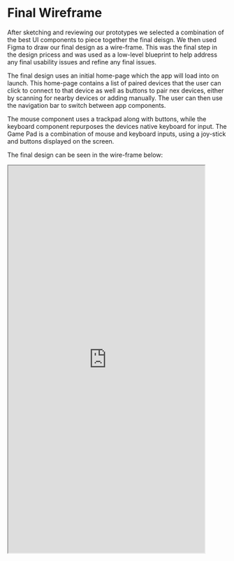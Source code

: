 # Final Wireframe

After sketching and reviewing our prototypes we selected a combination of the best UI components to piece together the final deisgn. We then used Figma to draw our final design as a wire-frame. This was the final step in the design pricess and was used as a low-level blueprint to help address any final usability issues and refine any final issues.

The final design uses an initial home-page which the app will load into on launch. This home-page contains a list of paired devices that the user can click to connect to that device as well as buttons to pair nex devices, either by scanning for nearby devices or adding manually. The user can then use the navigation bar to switch between app components. 

The mouse component uses a trackpad along with buttons, while the keyboard component repurposes the devices native keyboard for input. The Game Pad is a combination of mouse and keyboard inputs, using a joy-stick and buttons displayed on the screen. 

The final design can be seen in the wire-frame below:

<div class="iframe-container">
    <iframe width="450" height="885" src="https://www.figma.com/embed?embed_host=share&url=https%3A%2F%2Fwww.figma.com%2Fproto%2FBv8zm0SeGpPrsAKFTIN2QQ%2FUI-WireFrame%3Ftype%3Ddesign%26node-id%3D36-8337%26t%3DnUPZhBYCeKxlzgcw-1%26scaling%3Dmin-zoom%26page-id%3D0%253A1%26starting-point-node-id%3D36%253A8337%26mode%3Ddesign" allowfullscreen></iframe>
</div>